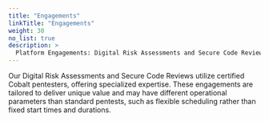 ```yaml
---
title: "Engagements"
linkTitle: "Engagements"
weight: 30
no_list: true
description: >
  Platform Engagements: Digital Risk Assessments and Secure Code Reviews.
---
```


Our Digital Risk Assessments and Secure Code Reviews utilize certified Cobalt pentesters, offering specialized expertise. These engagements are tailored to deliver unique value and may have different operational parameters than standard pentests, such as flexible scheduling rather than fixed start times and durations.
